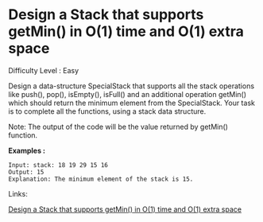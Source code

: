 # Design a Stack that supports getMin() in O(1) time and O(1) extra space

Difficulty Level : Easy

Design a data-structure SpecialStack that supports all the stack operations like push(), pop(), isEmpty(), isFull() and an additional operation getMin() which should return the minimum element from the SpecialStack. Your task is to complete all the functions, using a stack data structure.

Note: The output of the code will be the value returned by getMin() function.

**Examples :**

```
Input: stack: 18 19 29 15 16
Output: 15
Explanation: The minimum element of the stack is 15.
```

Links:

[Design a Stack that supports getMin() in O(1) time and O(1) extra space](https://www.geeksforgeeks.org/problems/special-stack/1)